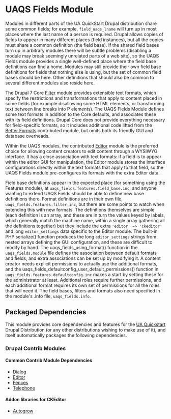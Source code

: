 # UAQS Fields Module

Modules in different parts of the UA QuickStart Drupal distribution share some common fields; for example, `field_uaqs_lname` will turn up in most places where the last name of a person is required. Drupal allows copies of fields to appear in many different places (field instances), but all the copies must share a common definition (the field base). If the shared field bases turn up in arbitrary modules there will be subtle problems (disabling a module may break seemingly unrelated parts of a web site), so the UAQS Fields module provides a single well-defined place where the field base definitions can find a home. Modules may still provide their own field base definitions for fields that nothing else is using, but the set of common field bases should be here. Other definitions that should also be common to several different modules also reside here.

The Drupal 7 Core [Filter](https://www.drupal.org/documentation/modules/filter) module provides extensible text formats, which specify the restrictions and transformations that apply to content placed in some fields (for example disallowing some HTML elements, or transforming text between line breaks into P elements). The UAQS Fields Module defines some text formats in addition to the Core defaults, and associates these with its field definitions. Drupal Core does not provide everything necessary for field-specific formats, so it includes additional code lifted from the [Better Formats](https://www.drupal.org/project/better_formats) contributed module, but omits both its friendly GUI and database overheads.

Within the UAQS modules, the contributed [Editor](https://www.drupal.org/project/editor) module is the preferred choice for allowing content creators to edit content through a WYSIWYG interface. It has a close association with text formats: if a field is to appear within the editor GUI for manipulation, the Editor module stores the interface configurations directly within the text formats that apply to that field, so the UAQS Fields module pre-configures its formats with the extra Editor data.

Field base definitions appear in the expected place (for something using the Features module), at `uaqs_fields.features.field_base.inc`, and anyone wanting to extend UAQS Fields should be able to define new base definitions there. Format definitions are in their own file, `uaqs_fields.features.filter.inc`, but there are some points to watch when extending this with new formats. The definitions themselves are simple (each definition is an array, and these are in turn the values keyed by labels, which generally match the machine name, within a single array gathering all the definitions together) but they include the extra `'editor' => 'ckeditor'` and long `editor_settings` data specific to the Editor module. The built-in PHP serialize() function produces the long `editor_settings` strings from nested arrays defining the GUI configuration, and these are difficult to modify by hand. The uaqs_fields_using_format() function in the `uaqs_fields.module` file defines the association between default formats and fields, and extra associations can be set up by modifying it. A content creator needs explicit permissions to actually use the additional formats, and the uaqs_fields_defaultconfig_user_default_permissions() function in `uaqs_fields.features.defaultconfig.inc` makes a start by setting these for the administrator at least. Additional roles require further permissions, and each additional format requires its own set of permissions for all the roles that will need it. The field bases, filters and formats also need specified in the module's .info file, `uaqs_fields.info`.

## Packaged Dependencies

This module provides core dependencies and features for the [UA Quickstart](https://bitbucket.org/ua_drupal/ua_quickstart) Drupal Distribution (or any other distributions wishing to make use of it), and itself automatically packages the following dependencies.

### Drupal Contrib Modules

#### Common Contrib Module Dependencies
- [Dialog](https://www.drupal.org/project/dialog)
- [Editor](https://www.drupal.org/project/editor)
- [Fences](https://www.drupal.org/project/fences)
- [Telephone](https://www.drupal.org/project/telephone)

#### Addon libraries for CKEditor
- [Autogrow](http://ckeditor.com/addon/autogrow)
